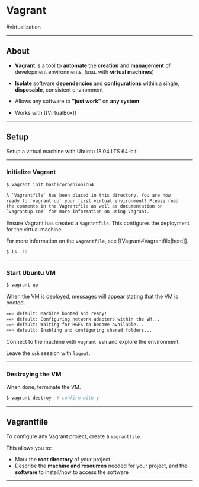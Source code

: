 # Vagrant
#virtualization

---

## About

- **Vagrant** is a tool to **automate** the **creation** and **management** of development environments, (usu. with **virtual machines**)

- **Isolate** software **dependencies** and **configurations** within a single, **disposable**, consistent environment

- Allows any software to **"just work"** on **any system**

- Works with [[VirtualBox]]


---

## Setup

Setup a virtual machine with Ubuntu 18.04 LTS 64-bit.

---

### Initialize Vagrant

```sh
$ vagrant init hashicorp/bionic64
```

```sh
A `Vagrantfile` has been placed in this directory. You are now
ready to `vagrant up` your first virtual environment! Please read
the comments in the Vagrantfile as well as documentation on
`vagrantup.com` for more information on using Vagrant.
```

Ensure Vagrant has created a `Vagrantfile`. This configures the deployment for the virtual machine.

For more information on the `Vagrantfile`, see [[Vagrant#Vagrantfile|here]].

```sh
$ ls -la
```

---

### Start Ubuntu VM

```sh
$ vagrant up
```

When the VM is deployed, messages will appear stating that the VM is booted.

```sh
==> default: Machine booted and ready!
==> default: Configuring network adapters within the VM...
==> default: Waiting for HGFS to become available...
==> default: Enabling and configuring shared folders...
```

Connect to the machine with `vagrant ssh` and explore the environment.

Leave the `ssh` session with `logout`.

---

### Destroying the VM

When done, terminate the VM.

```sh
$ vagrant destroy  # confirm with y
```

---

## Vagrantfile

To configure any Vagrant project, create a `Vagrantfile`.

This allows you to:

- Mark the **root directory** of your project
- Describe the **machine and resources** needed for your project, and the **software** to install/how to access the software

---